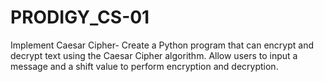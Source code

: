 # PRODIGY_CS-01
Implement Caesar Cipher-
Create a Python program that can encrypt and decrypt text using the Caesar Cipher algorithm. Allow users to input a message and a shift value to perform encryption and decryption.
